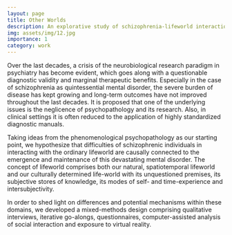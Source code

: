 ```yaml
---
layout: page
title: Other Worlds
description: An explorative study of schizophrenia-lifeworld interaction
img: assets/img/12.jpg
importance: 1
category: work
---
```


<p>Over the last decades, a crisis of the neurobiological research paradigm in psychiatry has become evident, which goes along with a questionable diagnostic validity and marginal therapeutic benefits. Especially in the case of schizophrenia as quintessential mental disorder, the severe burden of disease has kept growing and long-term outcomes have not improved throughout the last decades. It is proposed that one of the underlying issues is the neglicence of psychopathology and its research. Also, in clinical settings it is often reduced to the application of highly standardized diagnostic manuals. </p>
<p>Taking ideas from the phenomenological psychopathology as our starting point, we hypothesize that difficulties of schizophrenic individuals in interacting with the ordinary lifeworld are causally connected to the emergence and maintenance of this devastating mental disorder. The concept of lifeworld comprises both our natural, spatiotemporal lifeworld and our culturally determined life-world with its unquestioned premises, its subjective stores of knowledge, its modes of self- and time-experience and intersubjectivity.</p>
<p>In order to shed light on differences and potential mechanisms within these domains, we developed a mixed-methods design comprising qualitative interviews, iterative go-alongs, questionnaires, computer-assisted analysis of social interaction and exposure to virtual reality.</p>